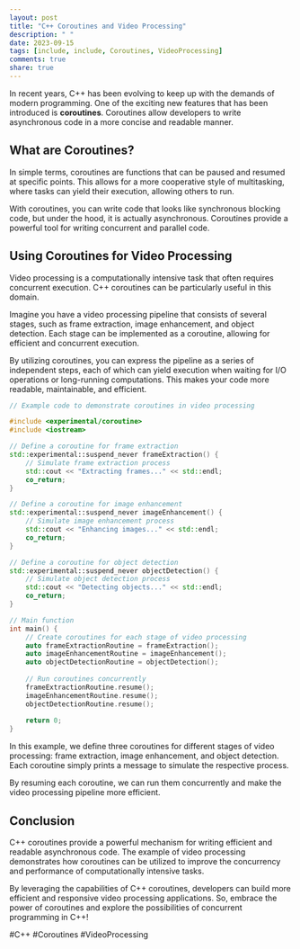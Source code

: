 ```yaml
---
layout: post
title: "C++ Coroutines and Video Processing"
description: " "
date: 2023-09-15
tags: [include, include, Coroutines, VideoProcessing]
comments: true
share: true
---
```


In recent years, C++ has been evolving to keep up with the demands of modern programming. One of the exciting new features that has been introduced is **coroutines**. Coroutines allow developers to write asynchronous code in a more concise and readable manner.

## What are Coroutines?

In simple terms, coroutines are functions that can be paused and resumed at specific points. This allows for a more cooperative style of multitasking, where tasks can yield their execution, allowing others to run.

With coroutines, you can write code that looks like synchronous blocking code, but under the hood, it is actually asynchronous. Coroutines provide a powerful tool for writing concurrent and parallel code.

## Using Coroutines for Video Processing

Video processing is a computationally intensive task that often requires concurrent execution. C++ coroutines can be particularly useful in this domain.

Imagine you have a video processing pipeline that consists of several stages, such as frame extraction, image enhancement, and object detection. Each stage can be implemented as a coroutine, allowing for efficient and concurrent execution.

By utilizing coroutines, you can express the pipeline as a series of independent steps, each of which can yield execution when waiting for I/O operations or long-running computations. This makes your code more readable, maintainable, and efficient.

```cpp
// Example code to demonstrate coroutines in video processing

#include <experimental/coroutine>
#include <iostream>

// Define a coroutine for frame extraction
std::experimental::suspend_never frameExtraction() {
    // Simulate frame extraction process
    std::cout << "Extracting frames..." << std::endl;
    co_return;
}

// Define a coroutine for image enhancement
std::experimental::suspend_never imageEnhancement() {
    // Simulate image enhancement process
    std::cout << "Enhancing images..." << std::endl;
    co_return;
}

// Define a coroutine for object detection
std::experimental::suspend_never objectDetection() {
    // Simulate object detection process
    std::cout << "Detecting objects..." << std::endl;
    co_return;
}

// Main function
int main() {
    // Create coroutines for each stage of video processing
    auto frameExtractionRoutine = frameExtraction();
    auto imageEnhancementRoutine = imageEnhancement();
    auto objectDetectionRoutine = objectDetection();
    
    // Run coroutines concurrently
    frameExtractionRoutine.resume();
    imageEnhancementRoutine.resume();
    objectDetectionRoutine.resume();
    
    return 0;
}
```

In this example, we define three coroutines for different stages of video processing: frame extraction, image enhancement, and object detection. Each coroutine simply prints a message to simulate the respective process.

By resuming each coroutine, we can run them concurrently and make the video processing pipeline more efficient.

## Conclusion

C++ coroutines provide a powerful mechanism for writing efficient and readable asynchronous code. The example of video processing demonstrates how coroutines can be utilized to improve the concurrency and performance of computationally intensive tasks.

By leveraging the capabilities of C++ coroutines, developers can build more efficient and responsive video processing applications. So, embrace the power of coroutines and explore the possibilities of concurrent programming in C++!

#C++ #Coroutines #VideoProcessing